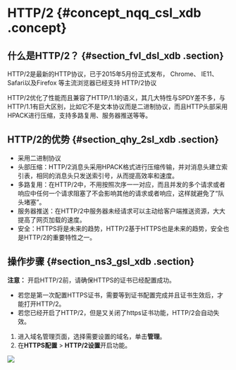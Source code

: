 # HTTP/2 {#concept_nqq_csl_xdb .concept}

## 什么是HTTP/2？ {#section_fvl_dsl_xdb .section}

HTTP/2是最新的HTTP协议，已于2015年5月份正式发布， Chrome、 IE11、Safari以及Firefox 等主流浏览器已经支持 HTTP/2协议

HTTP/2优化了性能而且兼容了HTTP/1.1的语义，其几大特性与SPDY差不多，与HTTP/1.1有巨大区别，比如它不是文本协议而是二进制协议，而且HTTP头部采用HPACK进行压缩，支持多路复用、服务器推送等等。

## HTTP/2的优势 {#section_qhy_2sl_xdb .section}

-   采用二进制协议
-   头部压缩：HTTP/2消息头采用HPACK格式进行压缩传输，并对消息头建立索引表，相同的消息头只发送索引号，从而提高效率和速度。
-   多路复用：在HTTP/2中，不用按照次序一一对应，而且并发的多个请求或者响应中任何一个请求阻塞了不会影响其他的请求或者响应，这样就避免了“队头堵塞”。
-   服务器推送：在HTTP/2中服务器未经请求可以主动给客户端推送资源，大大提高了网页加载的速度。
-   安全：HTTPS将是未来的趋势，HTTP/2基于HTTPS也是未来的趋势，安全也是HTTP/2的重要特性之一。

## 操作步骤 {#section_ns3_gsl_xdb .section}

**注意：** 开启HTTP/2前，请确保HTTPS的证书已经配置成功。

-   若您是第一次配置HTTPS证书，需要等到证书配置完成并且证书生效后，才能打开HTTP/2。
-   若您已经开启了HTTP/2，但是又关闭了https证书功能，HTTP/2会自动失效。

1.  进入域名管理页面，选择需要设置的域名，单击**管理**。
2.  在**HTTPS配置** \> **HTTP/2设置**开启功能。

![](http://static-aliyun-doc.oss-cn-hangzhou.aliyuncs.com/assets/img/5137/15355223633709_zh-CN.png)

